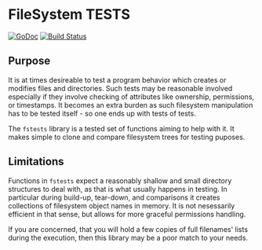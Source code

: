 # FileSystem TESTS
[![GoDoc](https://godoc.org/go.didenko.com/fstests?status.svg)](https://godoc.org/go.didenko.com/fstests)
[![Build Status](https://travis-ci.org/didenko/fstests.svg?branch=master)](https://travis-ci.org/didenko/fstests)

## Purpose

It is at times desireable to test  a program behavior which creates or modifies files and directories. Such tests may be reasonable involved especially if they involve checking of attributes like ownership, permissions, or timestamps. It becomes an extra burden as such filesystem manipulation has to be tested itself - so one ends up with tests of tests.

The `fstests` library is a tested set of functions aiming to help with it. It makes simple to clone and compare filesystem trees for testing puposes.

## Limitations

Functions in `fstests` expect a reasonably shallow and small directory structures to deal with, as that is what usually happens in testing. In particular during build-up, tear-down, and comparisons it creates collections of filesystem object names in memory. It is not nesessarily efficient in that sense, but allows for more graceful permissions handling.

If you are concerned, that you will hold a few copies of full filenames' lists during the execution, then this library may be a poor match to your needs.
